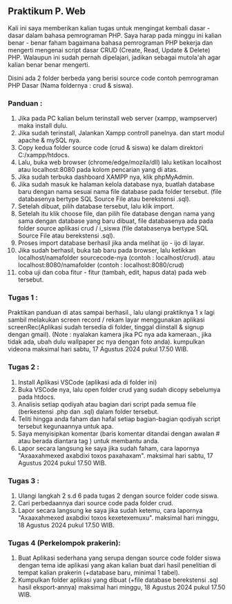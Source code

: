 ## Praktikum P. Web

Kali ini saya memberikan kalian tugas untuk mengingat kembali dasar - dasar dalam bahasa pemrograman PHP.
Saya harap pada minggu ini kalian benar - benar faham bagaimana bahasa pemrograman PHP bekerja dan mengerti mengenai script dasar CRUD (Create, Read, Update & Delete) PHP. Walaupun ini sudah pernah dipelajari, jadikan sebagai mutola'ah agar kalian benar benar mengerti.

Disini ada 2 folder berbeda yang berisi source code contoh pemrograman PHP Dasar (Nama foldernya : crud & siswa).

### Panduan :
1. Jika pada PC kalian belum terinstall web server (xampp, wampserver) maka install dulu. 
2. Jika sudah terinstall, Jalankan Xampp controll panelnya.  dan start modul apache & mySQL nya.
3. Copy kedua folder source code (crud & siswa) ke dalam direktori C:/xampp/htdocs.
4. Lalu, buka web browser (chrome/edge/mozila/dll) lalu ketikan localhost atau localhost:8080 pada kolom pencarian yang di atas.
5. Jika sudah terbuka dashboard XAMPP nya, klik phpMyAdmin.
6. Jika sudah masuk ke halaman kelola database nya, buatlah database baru dengan nama sesuai nama file database pada folder tersebut. (file databasenya bertype SQL Source File atau berekstensi .sql).
7. Setelah dibuat, pilih database tersebut, lalu klik import.
8. Setelah itu klik choose file, dan pilih file database dengan nama yang sama dengan database yang baru dibuat, file databasenya ada pada folder source aplikasi crud / i_siswa (file databasenya bertype SQL Source File atau berekstensi .sql).
9. Proses import database berhasil jika anda melihat ijo - ijo di layar.
10. Jika sudah berhasil, buka tab baru pada browser, lalu ketikkan localhost/namafolder sourcecode-nya (contoh : localhost/crud). atau localhost:8080/namafolder (contoh : localhost:8080/crud)
11. coba uji dan coba fitur - fitur (tambah, edit, hapus data) pada web tersebut.

### Tugas 1  :
Praktikan panduan di atas sampai berhasil., lalu ulangi praktiknya 1 x lagi sambil melakukan screen record / rekam layar menggunakan aplikasi screenRec(Aplikasi sudah tersedia di folder, tinggal diinstall & signup dengan gmail). (Note : nyalakan kamera jika PC nya ada kameraan., jika tidak ada, ubah dulu wallpaper pc nya dengan foto anda). kumpulkan videona maksimal hari sabtu, 17 Agustus 2024 pukul 17.50 WIB.
 
### Tugas 2 :
1. Install Aplikasi VSCode (aplikasi ada di folder ini)
2. Buka VSCode nya, lalu open folder crud yang sudah dicopy sebelumya pada htdocs.
3. Analisis setiap qodiyah atau bagian dari script pada semua file (berkestensi .php dan .sql) dalam folder tersebut.
4. Teliti hingga anda faham dan hafal setiap bagian-bagian qodiyah script tersebut kegunaannya untuk apa.
5. Saya menyisipkan komentar (baris komentar ditandai dengan awalan # atau berada diantara tag <!-- --> ) untuk membantu anda.
6. Lapor secara langsung ke saya jika sudah faham, cara lapornya "Axaaxahmexed axabdixi toxos paxahaxam". maksimal hari sabtu, 17 Agustus 2024 pukul 17.50 WIB.

### Tugas 3 :
1. Ulangi langkah 2 s.d 6 pada tugas 2 dengan  source folder code siswa.
2. Cari perbedaannya dari source code pada folder crud.
3. Lapor secara langsung ke saya jika sudah ketemu, cara lapornya "Axaaxahmexed axabdixi toxos kexetexemuxu". maksimal hari minggu, 18 Agustus 2024 pukul 17.50 WIB.

### Tugas 4 (Perkelompok prakerin):
1. Buat Aplikasi sederhana yang serupa dengan source code folder siswa dengan tema ide aplikasi yang akan kalian buat dari hasil penelitian di tempat kalian prakerin (+database baru, minimal 1 tabel). 
2. Kumpulkan folder aplikasi yang dibuat (+file database berekstensi .sql hasil eksport-annya) maksimal hari minggu, 18 Agustus 2024 pukul 17.50 WIB.
